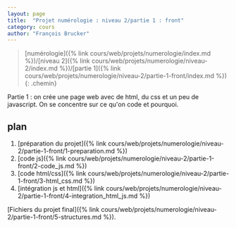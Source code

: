 ```yaml
---
layout: page
title:  "Projet numérologie : niveau 2/partie 1 : front"
category: cours
author: "François Brucker"
---
```


> [numérologie]({% link cours/web/projets/numerologie/index.md %})/[niveau 2]({% link cours/web/projets/numerologie/niveau-2/index.md %})/[partie 1]({% link cours/web/projets/numerologie/niveau-2/partie-1-front/index.md %})
{: .chemin}

Partie 1 : on crée une page web avec de html, du css et un peu de javascript. On se concentre sur ce qu'on code et pourquoi.

## plan

1. [préparation du projet]({% link cours/web/projets/numerologie/niveau-2/partie-1-front/1-preparation.md %})
2. [code js]({% link cours/web/projets/numerologie/niveau-2/partie-1-front/2-code_js.md %})
3. [code html/css]({% link cours/web/projets/numerologie/niveau-2/partie-1-front/3-html_css.md %})
4. [intégration js et html]({% link cours/web/projets/numerologie/niveau-2/partie-1-front/4-integration_html_js.md %})

[Fichiers du projet final]({% link cours/web/projets/numerologie/niveau-2/partie-1-front/5-structures.md %}).
